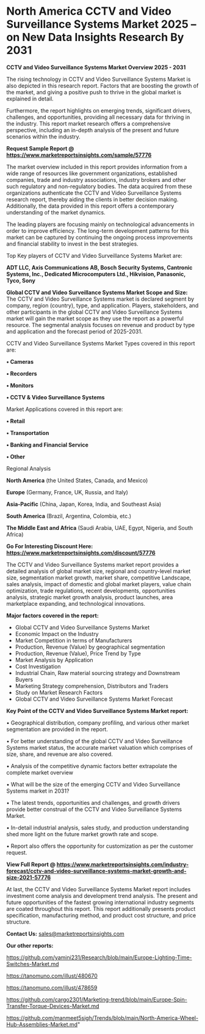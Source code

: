 # North America CCTV and Video Surveillance Systems Market 2025 – on New Data Insights Research By 2031

<Strong> CCTV and Video Surveillance Systems Market Overview 2025 - 2031</strong>

The rising technology in CCTV and Video Surveillance Systems Market is also depicted in this research report. Factors that are boosting the growth of the market, and giving a positive push to thrive in the global market is explained in detail.

Furthermore, the report highlights on emerging trends, significant drivers, challenges, and opportunities, providing all necessary data for thriving in the industry. This report market research offers a comprehensive perspective, including an in-depth analysis of the present and future scenarios within the industry.

<strong>Request Sample Report @ <a href=https://www.marketreportsinsights.com/sample/57776>https://www.marketreportsinsights.com/sample/57776</a></strong>

The market overview included in this report provides information from a wide range of resources like government organizations, established companies, trade and industry associations, industry brokers and other such regulatory and non-regulatory bodies. The data acquired from these organizations authenticate the CCTV and Video Surveillance Systems research report, thereby aiding the clients in better decision making. Additionally, the data provided in this report offers a contemporary understanding of the market dynamics.

The leading players are focusing mainly on technological advancements in order to improve efficiency. The long-term development patterns for this market can be captured by continuing the ongoing process improvements and financial stability to invest in the best strategies.

Top Key players of CCTV and Video Surveillance Systems Market are:

<strong>ADT LLC, Axis Communications AB, Bosch Security Systems, Cantronic Systems, Inc., Dedicated Microcomputers Ltd., Hikvision, Panasonic, Tyco, Sony</strong>

<strong><b>Global CCTV and Video Surveillance Systems Market Scope and Size:</b></strong>
The CCTV and Video Surveillance Systems market is declared segment by company, region (country), type, and application. Players, stakeholders, and other participants in the global CCTV and Video Surveillance Systems market will gain the market scope as they use the report as a powerful resource. The segmental analysis focuses on revenue and product by type and application and the forecast period of 2025-2031.

CCTV and Video Surveillance Systems Market Types covered in this report are:

<strong>• Cameras

• Recorders

• Monitors

• CCTV & Video Surveillance Systems</strong>

Market Applications covered in this report are:

<strong>• Retail

• Transportation

• Banking and Financial Service

• Other</strong> 

Regional Analysis

<strong>North America</strong> (the United States, Canada, and Mexico)

<strong>Europe</strong> (Germany, France, UK, Russia, and Italy)

<strong>Asia-Pacific</strong> (China, Japan, Korea, India, and Southeast Asia)

<strong>South America</strong> (Brazil, Argentina, Colombia, etc.)

<strong>The Middle East and Africa</strong> (Saudi Arabia, UAE, Egypt, Nigeria, and South Africa)

<strong>Go For Interesting Discount Here: <a href=https://www.marketreportsinsights.com/discount/57776>https://www.marketreportsinsights.com/discount/57776</a></strong>

The CCTV and Video Surveillance Systems market report provides a detailed analysis of global market size, regional and country-level market size, segmentation market growth, market share, competitive Landscape, sales analysis, impact of domestic and global market players, value chain optimization, trade regulations, recent developments, opportunities analysis, strategic market growth analysis, product launches, area marketplace expanding, and technological innovations.

<strong><b>Major factors covered in the report:</b></strong>
<ul>
  <li>Global CCTV and Video Surveillance Systems Market </li>
  <li>Economic Impact on the Industry</li>
  <li>Market Competition in terms of Manufacturers</li>
  <li>Production, Revenue (Value) by geographical segmentation</li>
  <li>Production, Revenue (Value), Price Trend by Type</li>
  <li>Market Analysis by Application</li>
  <li>Cost Investigation</li>
  <li>Industrial Chain, Raw material sourcing strategy and Downstream Buyers</li>
  <li>Marketing Strategy comprehension, Distributors and Traders</li>
  <li>Study on Market Research Factors</li>
  <li>Global CCTV and Video Surveillance Systems Market Forecast</li>
</ul>

<strong><b>Key Point of the CCTV and Video Surveillance Systems Market report:</b></strong>

• Geographical distribution, company profiling, and various other market segmentation are provided in the report.

• For better understanding of the global CCTV and Video Surveillance Systems market status, the accurate market valuation which comprises of size, share, and revenue are also covered.

• Analysis of the competitive dynamic factors better extrapolate the complete market overview

• What will be the size of the emerging CCTV and Video Surveillance Systems market in 2031?

• The latest trends, opportunities and challenges, and growth drivers provide better construal of the CCTV and Video Surveillance Systems Market.

• In-detail industrial analysis, sales study, and production understanding shed more light on the future market growth rate and scope.

• Report also offers the opportunity for customization as per the customer request.

<strong><b>View Full Report @ <a href=https://www.marketreportsinsights.com/industry-forecast/cctv-and-video-surveillance-systems-market-growth-and-size-2021-57776>https://www.marketreportsinsights.com/industry-forecast/cctv-and-video-surveillance-systems-market-growth-and-size-2021-57776</a></b></strong>


At last, the CCTV and Video Surveillance Systems Market report includes investment come analysis and development trend analysis. The present and future opportunities of the fastest growing international industry segments are coated throughout this report. This report additionally presents product specification, manufacturing method, and product cost structure, and price structure.

<strong>Contact Us:</strong>
sales@marketreportsinsights.com

<strong>Our other reports:</strong>

<a href=https://github.com/yamini231/Research/blob/main/Europe-Lighting-Time-Switches-Market.md>https://github.com/yamini231/Research/blob/main/Europe-Lighting-Time-Switches-Market.md</a>

<a href=https://tanomuno.com/illust/480670>https://tanomuno.com/illust/480670</a>

<a href=https://tanomuno.com/illust/478659>https://tanomuno.com/illust/478659</a>

<a href=https://github.com/cargo2301/Marketing-trend/blob/main/Europe-Spin-Transfer-Torque-Devices-Market.md>https://github.com/cargo2301/Marketing-trend/blob/main/Europe-Spin-Transfer-Torque-Devices-Market.md</a>

<a href=https://github.com/manmeet5sigh/Trends/blob/main/North-America-Wheel-Hub-Assemblies-Market.md>https://github.com/manmeet5sigh/Trends/blob/main/North-America-Wheel-Hub-Assemblies-Market.md</a>"
